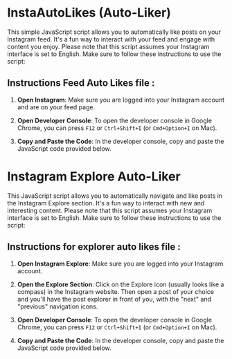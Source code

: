 # InstaAutoLikes (Auto-Liker)

This simple JavaScript script allows you to automatically like posts on your Instagram feed. It's a fun way to interact with your feed and engage with content you enjoy. Please note that this script assumes your Instagram interface is set to English. Make sure to follow these instructions to use the script:

## Instructions Feed Auto Likes file :

1. **Open Instagram**: Make sure you are logged into your Instagram account and are on your feed page.

2. **Open Developer Console**: To open the developer console in Google Chrome, you can press `F12` or `Ctrl+Shift+I` (or `Cmd+Option+I` on Mac).

3. **Copy and Paste the Code**: In the developer console, copy and paste the JavaScript code provided below.

# Instagram Explore Auto-Liker

This JavaScript script allows you to automatically navigate and like posts in the Instagram Explore section. It's a fun way to interact with new and interesting content. Please note that this script assumes your Instagram interface is set to English. Make sure to follow these instructions to use the script:

## Instructions for explorer auto likes file :

1. **Open Instagram Explore**: Make sure you are logged into your Instagram account.

2. **Open the Explore Section**: Click on the Explore icon (usually looks like a compass) in the Instagram website. Then open a post of your choice and you'll have the post explorer in front of you, with the "next" and "previous" navigation icons.

3. **Open Developer Console**: To open the developer console in Google Chrome, you can press `F12` or `Ctrl+Shift+I` (or `Cmd+Option+I` on Mac).

4. **Copy and Paste the Code**: In the developer console, copy and paste the JavaScript code provided below.
